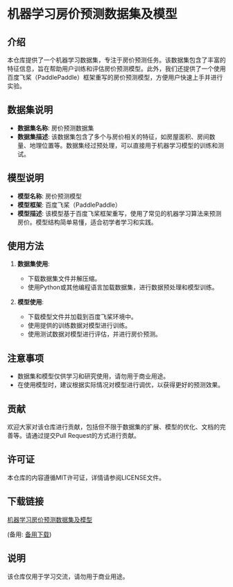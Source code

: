 # 机器学习房价预测数据集及模型

## 介绍

本仓库提供了一个机器学习数据集，专注于房价预测任务。该数据集包含了丰富的特征信息，旨在帮助用户训练和评估房价预测模型。此外，我们还提供了一个使用百度飞桨（PaddlePaddle）框架重写的房价预测模型，方便用户快速上手并进行实验。

## 数据集说明

- **数据集名称**: 房价预测数据集
- **数据集描述**: 该数据集包含了多个与房价相关的特征，如房屋面积、房间数量、地理位置等。数据集经过预处理，可以直接用于机器学习模型的训练和测试。

## 模型说明

- **模型名称**: 房价预测模型
- **模型框架**: 百度飞桨（PaddlePaddle）
- **模型描述**: 该模型基于百度飞桨框架重写，使用了常见的机器学习算法来预测房价。模型结构简单易懂，适合初学者学习和实践。

## 使用方法

1. **数据集使用**: 
   - 下载数据集文件并解压缩。
   - 使用Python或其他编程语言加载数据集，进行数据预处理和模型训练。

2. **模型使用**:
   - 下载模型文件并加载到百度飞桨环境中。
   - 使用提供的训练数据对模型进行训练。
   - 使用测试数据对模型进行评估，并进行房价预测。

## 注意事项

- 数据集和模型仅供学习和研究使用，请勿用于商业用途。
- 在使用模型时，建议根据实际情况对模型进行调优，以获得更好的预测效果。

## 贡献

欢迎大家对该仓库进行贡献，包括但不限于数据集的扩展、模型的优化、文档的完善等。请通过提交Pull Request的方式进行贡献。

## 许可证

本仓库的内容遵循MIT许可证，详情请参阅LICENSE文件。

## 下载链接
[机器学习房价预测数据集及模型](https://pan.quark.cn/s/e8422f6beea5) 

(备用: [备用下载](https://pan.baidu.com/s/1dAVLVirfckgvGBtro848CA?pwd=1234))

## 说明

该仓库仅用于学习交流，请勿用于商业用途。
